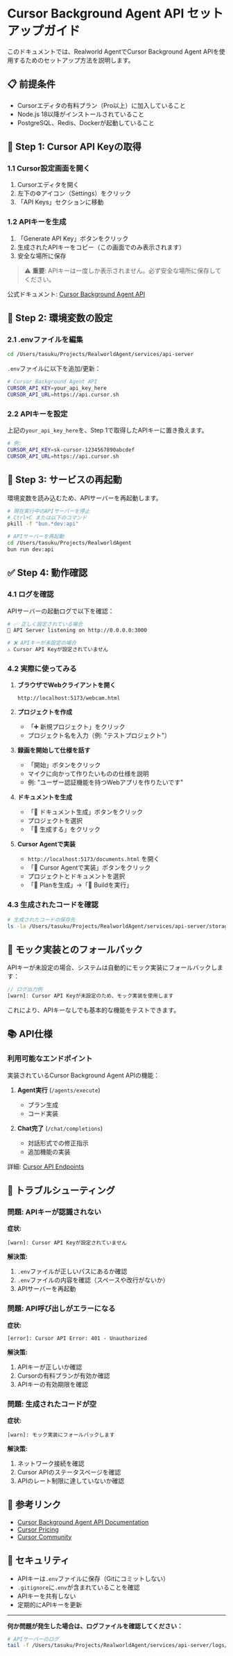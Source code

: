 # Cursor Background Agent API セットアップガイド

このドキュメントでは、Realworld AgentでCursor Background Agent APIを使用するためのセットアップ方法を説明します。

## 📋 前提条件

- Cursorエディタの有料プラン（Pro以上）に加入していること
- Node.js 18以降がインストールされていること
- PostgreSQL、Redis、Dockerが起動していること

## 🔑 Step 1: Cursor API Keyの取得

### 1.1 Cursor設定画面を開く

1. Cursorエディタを開く
2. 左下の⚙️アイコン（Settings）をクリック
3. 「API Keys」セクションに移動

### 1.2 APIキーを生成

1. 「Generate API Key」ボタンをクリック
2. 生成されたAPIキーをコピー（この画面でのみ表示されます）
3. 安全な場所に保存

> ⚠️ **重要**: APIキーは一度しか表示されません。必ず安全な場所に保存してください。

公式ドキュメント: [Cursor Background Agent API](https://cursor.com/docs/background-agent/api/endpoints)

## 🔧 Step 2: 環境変数の設定

### 2.1 .envファイルを編集

```bash
cd /Users/tasuku/Projects/RealworldAgent/services/api-server
```

`.env`ファイルに以下を追加/更新：

```bash
# Cursor Background Agent API
CURSOR_API_KEY=your_api_key_here
CURSOR_API_URL=https://api.cursor.sh
```

### 2.2 APIキーを設定

上記の`your_api_key_here`を、Step 1で取得したAPIキーに置き換えます。

```bash
# 例:
CURSOR_API_KEY=sk-cursor-1234567890abcdef
CURSOR_API_URL=https://api.cursor.sh
```

## 🚀 Step 3: サービスの再起動

環境変数を読み込むため、APIサーバーを再起動します。

```bash
# 現在実行中のAPIサーバーを停止
# Ctrl+C または以下のコマンド
pkill -f "bun.*dev:api"

# APIサーバーを再起動
cd /Users/tasuku/Projects/RealworldAgent
bun run dev:api
```

## ✅ Step 4: 動作確認

### 4.1 ログを確認

APIサーバーの起動ログで以下を確認：

```bash
# ✅ 正しく設定されている場合
🚀 API Server listening on http://0.0.0.0:3000

# ❌ APIキーが未設定の場合
⚠️ Cursor API Keyが設定されていません
```

### 4.2 実際に使ってみる

1. **ブラウザでWebクライアントを開く**
   ```
   http://localhost:5173/webcam.html
   ```

2. **プロジェクトを作成**
   - 「➕ 新規プロジェクト」をクリック
   - プロジェクト名を入力（例: "テストプロジェクト"）

3. **録画を開始して仕様を話す**
   - 「開始」ボタンをクリック
   - マイクに向かって作りたいものの仕様を説明
   - 例: "ユーザー認証機能を持つWebアプリを作りたいです"

4. **ドキュメントを生成**
   - 「📄 ドキュメント生成」ボタンをクリック
   - プロジェクトを選択
   - 「📝 生成する」をクリック

5. **Cursor Agentで実装**
   - `http://localhost:5173/documents.html` を開く
   - 「🤖 Cursor Agentで実装」ボタンをクリック
   - プロジェクトとドキュメントを選択
   - 「🎯 Planを生成」→「🚀 Buildを実行」

### 4.3 生成されたコードを確認

```bash
# 生成されたコードの保存先
ls -la /Users/tasuku/Projects/RealworldAgent/services/api-server/storage/cursor-builds/
```

## 🔄 モック実装とのフォールバック

APIキーが未設定の場合、システムは自動的にモック実装にフォールバックします：

```typescript
// ログ出力例
[warn]: Cursor API Keyが未設定のため、モック実装を使用します
```

これにより、APIキーなしでも基本的な機能をテストできます。

## 📚 API仕様

### 利用可能なエンドポイント

実装されているCursor Background Agent APIの機能：

1. **Agent実行** (`/agents/execute`)
   - プラン生成
   - コード実装

2. **Chat完了** (`/chat/completions`)
   - 対話形式での修正指示
   - 追加機能の実装

詳細: [Cursor API Endpoints](https://cursor.com/docs/background-agent/api/endpoints)

## 🐛 トラブルシューティング

### 問題: APIキーが認識されない

**症状:**
```
[warn]: Cursor API Keyが設定されていません
```

**解決策:**
1. `.env`ファイルが正しいパスにあるか確認
2. `.env`ファイルの内容を確認（スペースや改行がないか）
3. APIサーバーを再起動

### 問題: API呼び出しがエラーになる

**症状:**
```
[error]: Cursor API Error: 401 - Unauthorized
```

**解決策:**
1. APIキーが正しいか確認
2. Cursorの有料プランが有効か確認
3. APIキーの有効期限を確認

### 問題: 生成されたコードが空

**症状:**
```
[warn]: モック実装にフォールバックします
```

**解決策:**
1. ネットワーク接続を確認
2. Cursor APIのステータスページを確認
3. APIのレート制限に達していないか確認

## 📖 参考リンク

- [Cursor Background Agent API Documentation](https://cursor.com/docs/background-agent/api/endpoints)
- [Cursor Pricing](https://cursor.com/pricing)
- [Cursor Community](https://forum.cursor.sh/)

## 🔐 セキュリティ

- APIキーは`.env`ファイルに保存（Gitにコミットしない）
- `.gitignore`に`.env`が含まれていることを確認
- APIキーを共有しない
- 定期的にAPIキーを更新

---

**何か問題が発生した場合は、ログファイルを確認してください：**
```bash
# APIサーバーのログ
tail -f /Users/tasuku/Projects/RealworldAgent/services/api-server/logs/error.log
```

